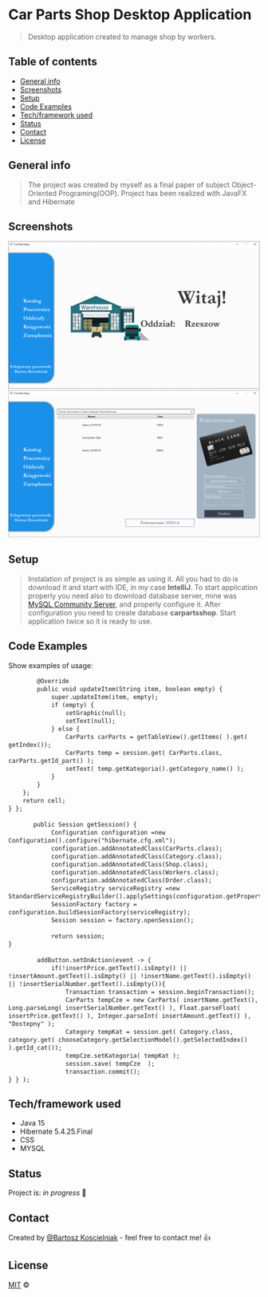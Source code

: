 # Car Parts Shop Desktop Application
> Desktop application created to manage shop by workers.

## Table of contents
* [General info](#general-info)
* [Screenshots](#screenshots)
* [Setup](#setup)
* [Code Examples](#code-examples)  
* [Tech/framework used](#techframework-used)  
* [Status](#status)
* [Contact](#contact)
* [License](#license)

## General info
>The project was created by myself as a final paper of subject Object-Oriented Programing(OOP). Project has been realized with JavaFX and Hibernate

## Screenshots

![Example screenshot](src/main/resources/img/1.png)
![Example screenshot](src/main/resources/img/3.png)

## Setup

>Instalation of project is as simple as using it. All you had to do is download it and start with IDE, in my case **IntelliJ**.
To start application properly you need also to download database server, mine was [MySQL Community Server](https://dev.mysql.com/downloads/mysql/), and properly configure it.
After configuration you need to create database **carpartsshop**.
Start application twice so it is ready to use.

## Code Examples
Show examples of usage:


            @Override
            public void updateItem(String item, boolean empty) {
                super.updateItem(item, empty);
                if (empty) {
                    setGraphic(null);
                    setText(null);
                } else {
                    CarParts carParts = getTableView().getItems( ).get( getIndex());
                    CarParts temp = session.get( CarParts.class, carParts.getId_part() );
                    setText( temp.getKategoria().getCategory_name() );
                }
            }
        };
        return cell;
    } };

           public Session getSession() {
                Configuration configuration =new Configuration().configure("hibernate.cfg.xml");
                configuration.addAnnotatedClass(CarParts.class);
                configuration.addAnnotatedClass(Category.class);
                configuration.addAnnotatedClass(Shop.class);
                configuration.addAnnotatedClass(Workers.class);
                configuration.addAnnotatedClass(Order.class);
                ServiceRegistry serviceRegistry =new StandardServiceRegistryBuilder().applySettings(configuration.getProperties()).build();
                SessionFactory factory = configuration.buildSessionFactory(serviceRegistry);
                Session session = factory.openSession();
        
                return session;
    }

            addButton.setOnAction(event -> {
                if(!insertPrice.getText().isEmpty() || !insertAmount.getText().isEmpty() || !insertName.getText().isEmpty() || !insertSerialNumber.getText().isEmpty()){
                    Transaction transaction = session.beginTransaction();
                    CarParts tempCze = new CarParts( insertName.getText(), Long.parseLong( insertSerialNumber.getText() ), Float.parseFloat( insertPrice.getText() ), Integer.parseInt( insertAmount.getText() ), "Dostepny" );
                    Category tempKat = session.get( Category.class, category.get( chooseCategory.getSelectionModel().getSelectedIndex() ).getId_cat());
                    tempCze.setKategoria( tempKat );
                    session.save( tempCze  );
                    transaction.commit();
    } } );



## Tech/framework used

* Java 15
* Hibernate 5.4.25.Final
* CSS
* MYSQL

## Status
Project is: _in progress_ :monocle_face:


## Contact
Created by [@Bartosz Koscielniak](https://github.com/BartoszKoscielniak) - feel free to contact me! :+1:


## License
[MIT](https://choosealicense.com/licenses/mit/) ©

